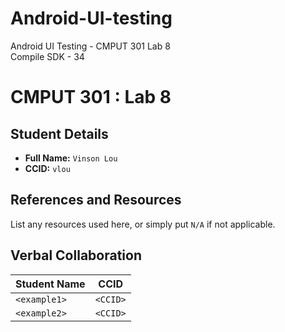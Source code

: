 # Android-UI-testing
Android UI Testing - CMPUT 301 Lab 8   
Compile SDK - 34

# CMPUT 301 : Lab 8

## Student Details

- **Full Name:** `Vinson Lou`
- **CCID:** `vlou`

## References and Resources

List any resources used here, or simply put `N/A` if not applicable.

## Verbal Collaboration

| Student Name | CCID     |
| ------------ | -------- |
| `<example1>` | `<CCID>` |
| `<example2>` | `<CCID>` |


